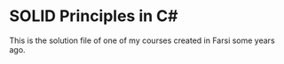 # SOLID Principles in C#
This is the solution file of one of my courses created in Farsi some years ago.
